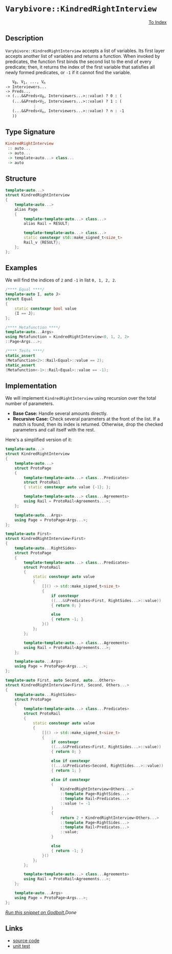 <!-- Copyright 2024 Feng Mofan
SPDX-License-Identifier: Apache-2.0 -->

# `Varybivore::KindredRightInterview`

<p style='text-align: right;'><a href="../../../facilities/metafunctions.md#varybivore-kindred-right-interview">To Index</a></p>

## Description

`Varybivore::KindredRightInterview` accepts a list of variables.
Its first layer accepts another list of variables and returns a function.
When invoked by predicates, the function first binds the second list to the end of every predicate;
then, it returns the index of the first variable that satisfies all newly formed predicates, or `-1` if it cannot find the variable.

<pre><code>   V<sub>0</sub>, V<sub>1</sub>, ..., V<sub>n</sub>
-> Interviewers...
-> Preds...
-> (...&&Preds&lt;V<sub>0</sub>, Interviewers...&gt;::value) ? 0 : (
   (...&&Preds&lt;V<sub>1</sub>, Interviewers...&gt;::value) ? 1 : (
            &vellip;
   (...&&Preds&lt;V<sub>n</sub>, Interviewers...&gt;::value) ? n : -1
   ))</code></pre>

## Type Signature

```Haskell
KindredRightInterview
 :: auto...
 -> auto...
 -> template<auto...> class...
 -> auto
```

## Structure

```C++
template<auto...>
struct KindredRightInterview
{
    template<auto...>
    alias Page
    {
        template<template<auto...> class...>
        alias Rail = RESULT;

        template<template<auto...> class...>
        static constexpr std::make_signed_t<size_t>
        Rail_v {RESULT};
    };  
};
```

## Examples

We will find the indices of `2` and `-1` in list `0, 1, 2, 2`.

```C++
/**** Equal ****/
template<auto I, auto J>
struct Equal
{
    static constexpr bool value
    {I == J};
};

/**** Metafunction ****/
template<auto...Args>
using Metafunction = KindredRightInterview<0, 1, 2, 2>
::Page<Args...>;

/**** Tests ****/
static_assert
(Metafunction<2>::Rail<Equal>::value == 2);
static_assert
(Metafunction<-1>::Rail<Equal>::value == -1);
```

## Implementation

We will implement `KindredRightInterview` using recursion over the total number of parameters.

- **Base Case:** Handle several amounts directly.
- **Recursive Case:** Check several parameters at the front of the list.
If a match is found, then its index is returned.
Otherwise, drop the checked parameters and call itself with the rest.

Here's a simplified version of it:

```C++
template<auto...>
struct KindredRightInterview
{
    template<auto...>
    struct ProtoPage
    {
        template<template<auto...> class...Predicates>
        struct ProtoRail
        { static constexpr auto value {-1}; };

        template<template<auto...> class...Agreements>
        using Rail = ProtoRail<Agreements...>;
    };

    template<auto...Args>
    using Page = ProtoPage<Args...>;
};

template<auto First>
struct KindredRightInterview<First>
{
    template<auto...RightSides>
    struct ProtoPage
    {
        template<template<auto...> class...Predicates>
        struct ProtoRail
        {   
            static constexpr auto value 
            {
                []() -> std::make_signed_t<size_t>
                {
                    if constexpr 
                    ((...&&Predicates<First, RightSides...>::value))
                    { return 0; }

                    else
                    { return -1; }
                }()
            };
        };

        template<template<auto...> class...Agreements>
        using Rail = ProtoRail<Agreements...>;
    };

    template<auto...Args>
    using Page = ProtoPage<Args...>;
};

template<auto First, auto Second, auto...Others>
struct KindredRightInterview<First, Second, Others...>
{
    template<auto...RightSides>
    struct ProtoPage
    {
        template<template<auto...> class...Predicates>
        struct ProtoRail
        {   
            static constexpr auto value 
            {
                []() -> std::make_signed_t<size_t>
                {
                    if constexpr 
                    ((...&&Predicates<First, RightSides...>::value))
                    { return 0; }

                    else if constexpr 
                    ((...&&Predicates<Second, RightSides...>::value))
                    { return 1; }

                    else if constexpr
                    (
                        KindredRightInterview<Others...>
                        ::template Page<RightSides...>
                        ::template Rail<Predicates...>
                        ::value != -1
                    )
                    { 
                        return 2 + KindredRightInterview<Others...>
                        ::template Page<RightSides...>
                        ::template Rail<Predicates...>
                        ::value; 
                    }

                    else
                    { return -1; }
                }()
            };
        };

        template<template<auto...> class...Agreements>
        using Rail = ProtoRail<Agreements...>;
    };

    template<auto...Args>
    using Page = ProtoPage<Args...>;
};
```

[*Run this snippet on Godbolt.*](https://godbolt.org/#z:OYLghAFBqd5QCxAYwPYBMCmBRdBLAF1QCcAaPECAMzwBtMA7AQwFtMQByARg9KtQYEAysib0QXACx8BBAKoBnTAAUAHpwAMvAFYTStJg1DIApACYAQuYukl9ZATwDKjdAGFUtAK4sGISQBspK4AMngMmAByPgBGmMQSAMxcpAAOqAqETgwe3r7%2BQemZjgJhEdEscQlcybaY9iUMQgRMxAS5Pn6BdQ3Zza0EZVGx8UkpCi1tHfndEwNDFVVjAJS2qF7EyOwcAPQAVAeHR8cnezsmGgCC%2B4cA1AAimKmujMh4mAq3R%2BdXN6f/xx%2BlwuwLMiXCyG8WFuJkSbgIAE9ngB9AjEJiEBSw7Ag8zghiQrzQ2FuZATdBYKjY3G/AF0wEgv57W4ASRYqXobEETEaX0OQKZ9IBQJBBEw7IMYpJTC8RAAdArqVcJsQvA5bgBpcLoYiYdAAJTwwAQBBZgniADd3gB3XEAdisV1uztuYolPMw0tlqAVcqVlxdtxVaoIt2UxFQRGUTGAnqdLpMDpBgcDbo5HpJaclnrhMvlisS2FukKYCgUvvDerwojFWMLyZTzuD6vDkdQ%2BoxtAbjcTFiDLUcyGLAgmmFUqWItzzqFuFrEXkwMIdAFouIn7rC%2B%2BvNzSA43XeL01K4VmM7nvb7scWDGXfZdgLrxYwCHWcfHG15MkZbh26DDEvcYYRkQv5dnC96PlyL6XvWiSOnuzrbnBu6poe2ZevmcqXMQwCvt2tyfuEwBhjGi6woBrZRqRJLYbhME4shVxIfBopoWebjTrcABieDEBM/rNqGWoMDqeqGsaprmsQVqYLacI8XxBD%2Br2%2BGnseHEXgq4kmkIeBYHh779qqLbAag0axvhKmGah7rqWpOYaZhV4lreCqVvgNYfP6%2B5GSGQFtqB%2BGBr2CbWfucyDsODCjuOk6cXO3hkWFPZJslPkwgArFYGX3BAyy3MuV7kiAIAsEwADWmDIpkwAROgqIkpkABeVVKfWaU%2BVZCHpT5eBUFFMUTjCHU9bcUCXmYATmAE7nVh6dZuApEykD%2BRo6XpHz0SVCULssyxBaNwUOrcuoEBsDC3Bom5LhuTEjT19RKAdh2Icdp3nQVa5wTdz3peueW/UdG6Md1QM7ndoMuvZmZsep070depblgqEGYE%2BggGZDzqEd%2BoH/hRpmBeBD5o1ByN%2BrB8FgyDqmww58MozhmOBjjxHmWRAH%2BVRFngUz9Hg8CdrAyxVzQ%2BeRDcbxy1Tt6txCJgaAiStDNygA8gQCDxJjgmatquoGmtklitJNokktBArfLivoCt6ua3x/NMal3Vi45PpaYbun6d5Lo65RZnUYZXU%2Ba7rsq85N7k7NnnM%2BFaJ%2Bf7gVpSFiH3f2PLVgNYqxTLEs7UlWMpsHL2IVlJg5XlBVFQQ6AlWVlXVUadUNXCzWtT7JfFyXgZ9VnY5DYDo3jYqk3TdH81m1LFurRJXubQW2DbfOmB7YPPUhe9xAXVd33bhD3cpo9i694rg2Tmv6XD36o%2BTePtYklbAg2zP636VtID56vaedW9mBnVvtwvpbiFihA%2BLoj63BPiObOE4L4%2BQgHA0awlRIGwkmaY2Mk5JuDtlrR2hcD4lXsiRHmbhtLCA2uTDuYDAyELpj%2BTsJI77zwpm%2BfB3cl6JVuGAMA5FPqIMbPtb%2B%2B4Qr8PSpvC6ZgYSWF1iJfWZD0GWlNnCHBDsF6iJ8rQ2yi52YkjIXPSh7U2El00UeRcRM3BMIMaw6hjYOELmuuohMID942KPo416fZxF8N3s4oxRchYAzTsxX6wSXGNlDnTDC7sWGI1clhEm6MXxUJZl%2BYieNeGJwYcTSCz4rEC2piLF2kTxbRNorHbGqTiEcwJm2HRvM6JqJpiAmmtIhTfEZEcW42BVCsA5IudprS2kHBFIM5k2AACOXgxB8mGaxLRUTWTK1lgAKQEvHdUEypldidlTX2A5M6nxgZOGIqBPCzmXpZB0LJ8a8NWc0li9zdxMluAAWT/kwKgXgCS8gGZcMOmksJM39KzV57zPnfOyPjGRKD5FSUwSSDQK0Ui3DMCtMw/oSp1LcGU/mLTridIACofBfDMs4IIIrVmREjeISkrgQDeS0cFDhsgknRYWEq5jNliGxHY6pvCzD7RBhS5AVKyw0pBPSsFXzmUCBJKuHlIBOWTO5eyj%2By8bmc1XIKiwHBVi0E4BlXgfgOBaFIKgTgbhrDWCDOsTYZEwQ8FIAQTQurVjlRABlSQcoNAAA4zBmAAJwBq4BlX1PquB2jtNIfVHBJC8BYBIDQiLjWmvNRwXgCgQCIudSa3VpA4CwBgIgEA6wCCpFlOQSgaB2R0HiJEVg2xVA%2BoCMuAIkhbjAGQEOKQcozC8CrEQYgek9D8EECIMQ7ApAyEEIoFQ6hc2kF0Cka06JUicB4Hqg1RqXVms4KrWU5bQyoH6k2ltbaO1dsAV6yREAPA1voOfB1yxeA5q0KsCASBq2pFrWQCgEAv0/pAMAKQqKaC0GNpmiAMQd0xHCK0BE67eCweYMQBEqsYjaAVjmx11aoKqwYLQBDC6sAxC8MADitBaCZu4LwLAZUjDiGI7xLDeALQfB3WOBWsptiOvCGKGNpraB4BiOiVDHgsA7rRHgBNNHSBseICcpQjx6PACE0YF1qwqAGFwgANRtKrZ4xrHWjuEKIcQU6TOzrUDupd%2BhDDGCtZYfQwnM2QFWKgVIjRqPLnJORUwlhrBmFTfJod%2Bl4CrDsCx5wEBXDTD8CkUI4RhiVFGCkIoWQBBxb0OlxoCwRjVB6FFpokx2ieE6HoSLMrivzCS4sVLtgStZfGCVvLKXqgRdtVsCQm6OCGtICm3gabbintbe2zt3br1jVwIQEgUjkjPqdRp1YmsmBYASHlUg7rJCJDlAGxIUaNCSDMIEJNGUAgBv0JwONpAE3JDlAELgAQfUBvDQET1Ia9tBAG7u9Ntgs2Ldze%2BotH6S0HorX%2BgDD761sE4K0FgFo7TLiYIjb8XAA1yi4N6/t%2BBB3DpSCZ8d5npCWaUNZhduhUUrqYGumjPW%2BvfbTfustspbjHuG820bKPiJo4x96sad7v0PrmwKl9Gn82ftQPe%2BIlb/2S8F6MEsRg0dcERWBiDlBoMLuQ/BxDpBteofQ5hhwuvcPPnw4RndJGyMUao7ruj9nGOmvwLqZlbHqOms48gbjuu%2BP1B3UJkT8HxPbFNVJmTjr5OKcwMph3RExdaZjAoPTskDOMF1wTszk7ieyCs/O01FO7Pqf81YJzAfXMbY815zgPma5%2BccxYILg2QsUPC4VqrLgRJNeCCJVrSw0sZAyzkMr%2BR%2B/FGyL3%2BrlXGj9CmMP%2BLbfp8tdq/lirjW5%2Br5q%2BUFfXAOsbC6zvy7vXt0LqGyN89ivufo8xxoKbOPZt4h36LwHy3MCrdGBtmN13bvo8O3aDKAbI1EgjtAhJAUgGdOAM1/tX080C1i1S1D0ZdIc60G1YdiAWBz0WAFALQhwLQedswJhscZtQsR1ZBCcs9p15BSc88dAQBEhSAqcacN1D96cd1Gcwcj0T0MCsCcC8D5pQxb05cf05tEgFtoD30Jcpdf0q1BCH0P5kBUhUhkRcCA1kR8CCBkRVA20%2BA6B1coMYM4NUNdd9c0MMMsMTdJc8MCMiMndMBSNyMxBbdZN7cGMQ9aNmNXd2MF1PdvdZNfcBNeAA9RMERg9JMh1w9eBI8Mho9xRY91NAc%2BBtMk99NDN09SDM8JBs8Z0qCbNaDC8HMAtS8XNW9K9shqMdhipi9Atgt4hQt2M3MF9sgO93B18Ese9l82tssB9Ggu8ctx92i%2B8GiBAZ9Ss8h58p8%2Bgl8t8OjmsBgu85g2gJ92s1g99J06dj9U1OBhsuDsDZxeDax%2BDptB05tH8Ac30X8391sesv8QBA05REhEgMpQ1QCk17i7Qnt%2BtWCIC/ts0ltNt/AMpdsI07Qk0fVJBg0uA/VJpD9Eh1jBsvixCes%2B0PiT94Tfj5NMhnBJAgA%3D%3D%3D)$Done$

## Links

- [source code](../../../../conceptrodon/varybivore/kindred_right_interview.hpp)
- [unit test](../../../../tests/unit/metafunctions/varybivore/kindred_right_interview.test.hpp)
